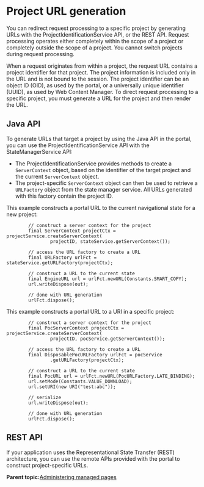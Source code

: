 # Project URL generation 

You can redirect request processing to a specific project by generating URLs with the ProjectIdentificationService API, or the REST API. Request processing operates either completely within the scope of a project or completely outside the scope of a project. You cannot switch projects during request processing.

When a request originates from within a project, the request URL contains a project identifier for that project. The project information is included only in the URL and is not bound to the session. The project identifier can be an object ID \(OID\), as used by the portal, or a universally unique identifier \(UUID\), as used by Web Content Manager. To direct request processing to a specific project, you must generate a URL for the project and then render the URL.

## Java API

To generate URLs that target a project by using the Java API in the portal, you can use the ProjectIdentificationService API with the StateManagerService API:

-   The ProjectIdentificationService provides methods to create a `ServerContext` object, based on the identifier of the target project and the current `ServerContext` object.
-   The project-specific `ServerContext` object can then be used to retrieve a `URLFactory` object from the state manager service. All URLs generated with this factory contain the project ID.

This example constructs a portal URL to the current navigational state for a new project:

```
		// construct a server context for the project
		final ServerContext projectCtx = projectService.createServerContext(
				projectID, stateService.getServerContext());

		// access the URL factory to create a URL
		final URLFactory urlFct = stateService.getURLFactory(projectCtx);

		// construct a URL to the current state
		final EngineURL url = urlFct.newURL(Constants.SMART_COPY);
		url.writeDispose(out);

		// done with URL generation
		urlFct.dispose();
```

This example constructs a portal URL to a URI in a specific project:

```
		// construct a server context for the project
		final PocServerContext projectCtx = projectService.createServerContext(
				projectID, pocService.getServerContext());

		// access the URL factory to create a URL
		final DisposablePocURLFactory urlFct = pocService
				.getURLFactory(projectCtx);

		// construct a URL to the current state
		final PocURL url = urlFct.newURL(PocURLFactory.LATE_BINDING);
		url.setMode(Constants.VALUE_DOWNLOAD);
		url.setURI(new URI("test:abc"));

		// serialize
		url.writeDispose(out);

		// done with URL generation
		urlFct.dispose();
```

## REST API

If your application uses the Representational State Transfer \(REST\) architecture, you can use the remote APIs provided with the portal to construct project-specific URLs.

**Parent topic:**[Administering managed pages ](../wcm/wcm_mngpages_advadmin.md)

